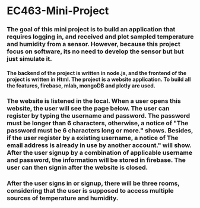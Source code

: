 # EC463-Mini-Project


###    The goal of this mini project is to build an application that requires logging in, and received and plot sampled temperature and humidity from a sensor. However, because this project focus on software, its no need to develop the sensor but but just simulate it.
####    The backend of the project is written in node.js, and the frontend of the project is written in Html. The project is a website application. To build all the features, firebase, mlab, mongoDB and plotly are used.
###   The website is listened in the local. When a user opens this website, the user will see the page below. The user can register by typing the username and password. The password must be longer than 6 characters, otherwise, a notice of "The password must be 6 characters long or more." shows. Besides, if the user register by a existing username, a notice of The email address is already in use by another account." will show. After the user signup by a combination of applicable username and password, the information will be stored in firebase. The user can then signin after the website is closed. 
###    After the user signs in or signup, there will be three rooms, considering that the user is supposed to access multiple sources of temperature and humidity. 
